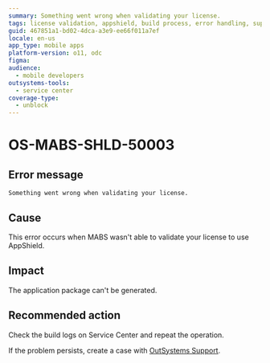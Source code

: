 ```yaml
---
summary: Something went wrong when validating your license.
tags: license validation, appshield, build process, error handling, support cases
guid: 467851a1-bd02-4dca-a3e9-ee66f011a7ef
locale: en-us
app_type: mobile apps
platform-version: o11, odc
figma:
audience:
  - mobile developers
outsystems-tools:
  - service center
coverage-type:
  - unblock
---
```


# OS-MABS-SHLD-50003

## Error message

`Something went wrong when validating your license.`

## Cause

This error occurs when MABS wasn't able to validate your license to use AppShield.
## Impact

The application package can't be generated.

## Recommended action

Check the build logs on Service Center and repeat the operation.

If the problem persists, create a case with [OutSystems Support](https://www.outsystems.com/support/portal/open-support-case?ErrorCode=OS-MABS-SHLD-50003).
